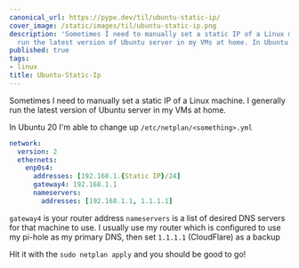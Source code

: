 ```yaml
---
canonical_url: https://pype.dev/til/ubuntu-static-ip/
cover_image: /static/images/til/ubuntu-static-ip.png
description: 'Sometimes I need to manually set a static IP of a Linux machine. I generally
  run the latest version of Ubuntu server in my VMs at home. In Ubuntu 20 I gateway4 '
published: true
tags:
- linux
title: Ubuntu-Static-Ip
---
```


Sometimes I need to manually set a static IP of a Linux machine. I generally run the latest version of Ubuntu server in my VMs at home.

In Ubuntu 20 I'm able to change up `/etc/netplan/<something>.yml`

```yaml
network:
  version: 2
  ethernets:
    enp0s4:
      addresses: [192.168.1.{Static IP}/24]
      gateway4: 192.168.1.1
      nameservers:
        addresses: [192.168.1.1, 1.1.1.1]
```

`gateway4` is your router address
`nameservers` is a list of desired DNS servers for that machine to use. I  usually use my router which is configured to use my pi-hole as my primary DNS, then set  `1.1.1.1` (CloudFlare) as a backup

Hit it with the `sudo netplan apply` and you should be good to go!